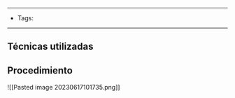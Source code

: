 ----
- Tags:
-------
## Técnicas utilizadas

## Procedimiento

![[Pasted image 20230617101735.png]]

